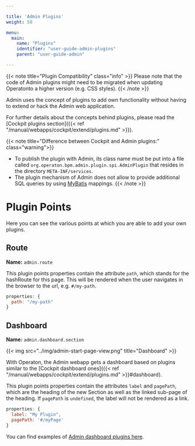 ```yaml
---

title: 'Admin Plugins'
weight: 50

menu:
  main:
    name: "Plugins"
    identifier: "user-guide-admin-plugins"
    parent: "user-guide-admin"

---
```


{{< note title="Plugin Compatibility" class="info" >}}
  Please note that the code of Admin plugins might need to be migrated when updating Operatonto a higher version (e.g. CSS styles).
{{< /note >}}

Admin uses the concept of plugins to add own functionality without having to extend or hack the Admin web application.

For further details about the concepts behind plugins, please read the [Cockpit plugins section]({{< ref "/manual/webapps/cockpit/extend/plugins.md" >}}).

{{< note title="Difference between Cockpit and Admin plugins:" class="warning">}}
  * To publish the plugin with Admin, its class name must be put into a file called ```org.operaton.bpm.admin.plugin.spi.AdminPlugin``` that resides in the directory ```META-INF/services```.
  * The plugin mechanism of Admin does not allow to provide additional SQL queries by using [MyBatis](http://www.mybatis.org/) mappings.
{{< /note >}}


# Plugin Points

Here you can see the various points at which you are able to add your own plugins.

## Route
**Name:** `admin.route`

This plugin points properties contain the attribute `path`, which stands for the hashRoute for this page. This will be rendered when the user navigates in the browser to the url, e.g. `#/my-path`.

```Javascript
properties: {
  path: "/my-path"
}
```

## Dashboard

**Name:** `admin.dashboard.section`

{{< img src="../img/admin-start-page-view.png" title="Dashboard" >}}

With Operaton, the Admin webapp gets a dashboard based on plugins similar to the [Cockpit dashboard ones]({{< ref "/manual/webapps/cockpit/extend/plugins.md" >}}#dashboard).

This plugin points properties contain the attributes `label` and `pagePath`, which are the heading of the new Section as well as the linked sub-page of the heading. If `pagePath` is `undefined`, the label will not be rendered as a link.

```Javascript
properties: {
  label: "My Plugin",
  pagePath: '#/myPage'
}
```

You can find examples of [Admin dashboard plugins here](https://github.com/camunda/camunda-bpm-platform/tree/master/webapps/frontend/ui/admin/plugins/base/app/views/dashboard).
